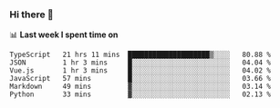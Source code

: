### Hi there 👋

<!--
**DBvc/DBvc** is a ✨ _special_ ✨ repository because its `README.md` (this file) appears on your GitHub profile.

Here are some ideas to get you started:

- 🔭 I’m currently working on ...
- 🌱 I’m currently learning ...
- 👯 I’m looking to collaborate on ...
- 🤔 I’m looking for help with ...
- 💬 Ask me about ...
- 📫 How to reach me: ...
- 😄 Pronouns: ...
- ⚡ Fun fact: ...
-->

📊 **Last week I spent time on**
<!--START_SECTION:waka-->

```text
TypeScript   21 hrs 11 mins  ████████████████████▒░░░░   80.88 %
JSON         1 hr 3 mins     █░░░░░░░░░░░░░░░░░░░░░░░░   04.04 %
Vue.js       1 hr 3 mins     █░░░░░░░░░░░░░░░░░░░░░░░░   04.02 %
JavaScript   57 mins         █░░░░░░░░░░░░░░░░░░░░░░░░   03.66 %
Markdown     49 mins         ▓░░░░░░░░░░░░░░░░░░░░░░░░   03.14 %
Python       33 mins         ▓░░░░░░░░░░░░░░░░░░░░░░░░   02.13 %
```

<!--END_SECTION:waka-->
